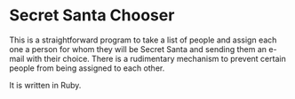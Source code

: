 # Secret Santa Chooser
This is a straightforward program to take a list of people and assign each one a person for whom they will be Secret Santa and sending them an e-mail with their choice.  There is a rudimentary mechanism to prevent certain people from being assigned to each other.

It is written in Ruby.

